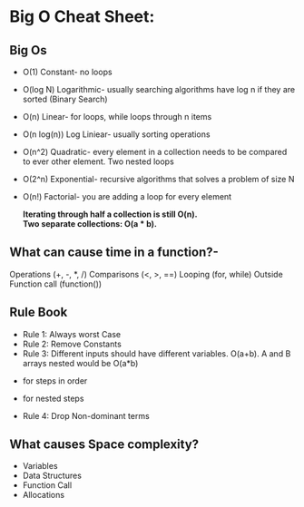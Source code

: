 # Big O Cheat Sheet:

## Big Os
- O(1) Constant- no loops
- O(log N) Logarithmic- usually searching algorithms have log n if they are sorted (Binary Search)
- O(n) Linear- for loops, while loops through n items
- O(n log(n)) Log Liniear- usually sorting operations
- O(n^2) Quadratic- every element in a collection needs to be compared to ever other element. Two
  nested loops
- O(2^n) Exponential- recursive algorithms that solves a problem of size N
- O(n!) Factorial- you are adding a loop for every element

  **Iterating through half a collection is still O(n).**
  <br>
  **Two separate collections: O(a * b).**

## What can cause time in a function?-
Operations (+, -, *, /)
Comparisons (<, >, ==)
Looping (for, while)
Outside Function call (function())

## Rule Book
- Rule 1: Always worst Case
- Rule 2: Remove Constants
- Rule 3: Different inputs should have different variables. O(a+b). A and B arrays nested would be
O(a*b)
+ for steps in order
* for nested steps
- Rule 4: Drop Non-dominant terms

## What causes Space complexity?
- Variables
- Data Structures
- Function Call
- Allocations
